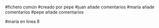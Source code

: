 #fichero común
#creado por pepe
#juan añade comentarios
#maría añade comentarios
#pepe añade comentarios


#maría en linea 8